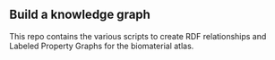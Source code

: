 ## Build a knowledge graph

This repo contains the various scripts to create RDF relationships and Labeled Property Graphs for the biomaterial atlas. 
